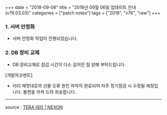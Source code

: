 +++
date = "2018-09-06"
title = "2018년 09월 06일 업데이트 안내 (v76.03.03)"
categories = ["patch notes"]
tags = ["2018", "v76", "raw"]
+++

### 1. 서버 안정화
- 서버 안정화 작업이 진행되었습니다.

### 2. DB 장비 교체
- DB 장비교체로 점검 시간이 다소 길어진 점 양해 부탁드립니다.

[개발자코멘트]
- 리리 제멋대로의 선물 오류 원인 파악이 완료되어 차주 정기점검 시 수정될 예정입니다. 불편을 끼쳐 드려 죄송합니다.

----

source : [TERA 테라 | NEXON](http://tera.nexon.com/news/update/view.aspx?n4articlesn=355)

